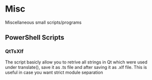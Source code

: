 # Misc
 Miscellaneous small scripts/programs

## PowerShell Scripts
### QtTsXlf
The script basicly allow you to retrive all strings in Qt which were used under translate(), save it as .ts file and after saving it as .xlf file.
This is useful in case you want strict module separation
